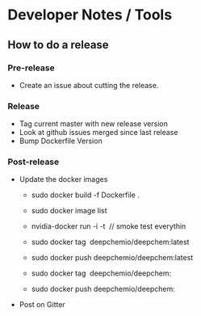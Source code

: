 Developer Notes / Tools
=======================

How to do a release
-------------------

### Pre-release
- Create an issue about cutting the release.

### Release
- Tag current master with new release version
- Look at github issues merged since last release
- Bump Dockerfile Version

### Post-release
- Update the docker images
  - sudo docker build -f Dockerfile .
  - sudo docker image list
  - nvidia-docker run -i -t <IMAGE ID> // smoke test everythin

  - sudo docker tag <IMAGE ID> deepchemio/deepchem:latest
  - sudo docker push deepchemio/deepchem:latest

  - sudo docker tag <IMAGE ID> deepchemio/deepchem:<version>
  - sudo docker push deepchemio/deepchem:<version>
- Post on Gitter
